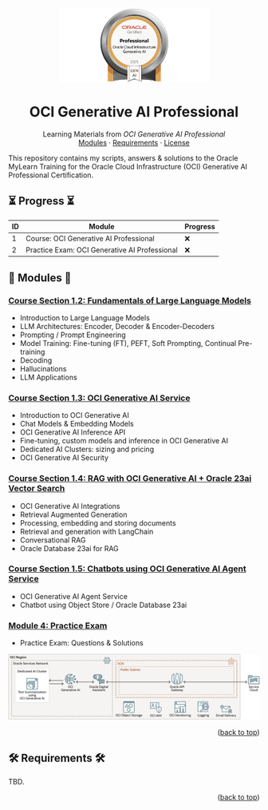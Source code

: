 <a name="readme-top"></a>
<br />
<div align="center">
  <a href="#">
   <!-- Replace this logo for a custom official logo -->
    <img src="./assets/oci_gen_ai_professional.png" alt="OCI Generative AI" height="150">
  </a>

<h1 align = "center">
<b>OCI Generative AI Professional</b>
</h1>
    <!-- Add/Remove categories depending on your project -->
  <p align="center">
    Learning Materials from <i>OCI Generative AI Professional</i>
    <br />
    <!-- IMPORTANT NOTE: If you want to append emojis you'll need to add the '-' sign before and after the header, as shown below:  -->
    <a href="#-modules-">Modules</a>
    ·
    <a href="#-requirements-">Requirements</a>
    ·
    <a href="#-license-">License</a>
  </p>
</div>

This repository contains my scripts, answers & solutions to the Oracle MyLearn Training for the Oracle Cloud
Infrastructure (OCI) Generative AI Professional Certification.

## ⏳ Progress ⏳

| ID | Module                                        | Progress |
|----|-----------------------------------------------|----------|
| 1  | Course: OCI Generative AI Professional        | :x:      |
| 2  | Practice Exam: OCI Generative AI Professional | :x:      |

## 🚀 Modules 🚀

### [Course Section 1.2: Fundamentals of Large Language Models](./01-oci-generative-ai-professional/02-fundamentals-llm)

* Introduction to Large Language Models
* LLM Architectures: Encoder, Decoder & Encoder-Decoders
* Prompting / Prompt Engineering
* Model Training: Fine-tuning (FT), PEFT, Soft Prompting, Continual Pre-training
* Decoding
* Hallucinations
* LLM Applications

### [Course Section 1.3: OCI Generative AI Service](./01-oci-generative-ai-professional/03-oci-genai)

* Introduction to OCI Generative AI
* Chat Models & Embedding Models
* OCI Generative AI Inference API
* Fine-tuning, custom models and inference in OCI Generative AI
* Dedicated AI Clusters: sizing and pricing
* OCI Generative AI Security

### [Course Section 1.4: RAG with OCI Generative AI + Oracle 23ai Vector Search](./01-oci-generative-ai-professional/04-oci-genai-rag)

* OCI Generative AI Integrations
* Retrieval Augmented Generation
* Processing, embedding and storing documents
* Retrieval and generation with LangChain
* Conversational RAG
* Oracle Database 23ai for RAG

### [Course Section 1.5: Chatbots using OCI Generative AI Agent Service](./01-oci-generative-ai-professional/05-oci-genai-agent)

* OCI Generative AI Agent Service
* Chatbot using Object Store / Oracle Database 23ai

### [Module 4: Practice Exam](02-practice-exam/)

* Practice Exam: Questions & Solutions

<div align="center">
<img src="./assets/oci_gen_ai_service_integration.png" alt="Example of OCI Generative AI Service integration">
</div>
<p align="right">(<a href="#readme-top">back to top</a>)</p>

## 🛠️ Requirements 🛠️

TBD.

<p align="right">(<a href="#readme-top">back to top</a>)</p>

<!-- This is a custom version of the Read-My-README template, by Jon Areas, 
found at: https://github.com/jxareas/read-my-readme -->
